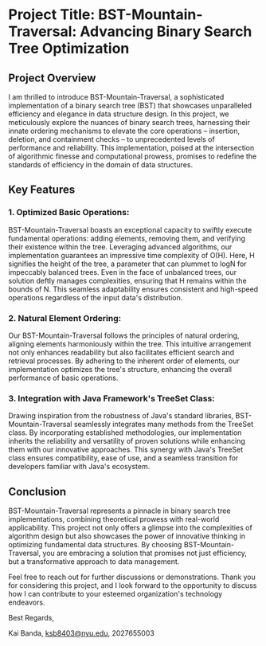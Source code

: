 # Project Title: BST-Mountain-Traversal: Advancing Binary Search Tree Optimization

## Project Overview

I am thrilled to introduce BST-Mountain-Traversal, a sophisticated implementation of a binary search tree (BST) that showcases unparalleled efficiency and elegance in data structure design. In this project, we meticulously explore the nuances of binary search trees, harnessing their innate ordering mechanisms to elevate the core operations – insertion, deletion, and containment checks – to unprecedented levels of performance and reliability. This implementation, poised at the intersection of algorithmic finesse and computational prowess, promises to redefine the standards of efficiency in the domain of data structures.

## Key Features

### 1. **Optimized Basic Operations:**
   BST-Mountain-Traversal boasts an exceptional capacity to swiftly execute fundamental operations: adding elements, removing them, and verifying their existence within the tree. Leveraging advanced algorithms, our implementation guarantees an impressive time complexity of O(H). Here, H signifies the height of the tree, a parameter that can plummet to logN for impeccably balanced trees. Even in the face of unbalanced trees, our solution deftly manages complexities, ensuring that H remains within the bounds of N. This seamless adaptability ensures consistent and high-speed operations regardless of the input data's distribution.

### 2. **Natural Element Ordering:**
   Our BST-Mountain-Traversal follows the principles of natural ordering, aligning elements harmoniously within the tree. This intuitive arrangement not only enhances readability but also facilitates efficient search and retrieval processes. By adhering to the inherent order of elements, our implementation optimizes the tree's structure, enhancing the overall performance of basic operations.

### 3. **Integration with Java Framework's TreeSet Class:**
   Drawing inspiration from the robustness of Java's standard libraries, BST-Mountain-Traversal seamlessly integrates many methods from the TreeSet class. By incorporating established methodologies, our implementation inherits the reliability and versatility of proven solutions while enhancing them with our innovative approaches. This synergy with Java's TreeSet class ensures compatibility, ease of use, and a seamless transition for developers familiar with Java's ecosystem.

## Conclusion

BST-Mountain-Traversal represents a pinnacle in binary search tree implementations, combining theoretical prowess with real-world applicability. This project not only offers a glimpse into the complexities of algorithm design but also showcases the power of innovative thinking in optimizing fundamental data structures. By choosing BST-Mountain-Traversal, you are embracing a solution that promises not just efficiency, but a transformative approach to data management.

Feel free to reach out for further discussions or demonstrations. Thank you for considering this project, and I look forward to the opportunity to discuss how I can contribute to your esteemed organization's technology endeavors.

Best Regards,

Kai Banda,
ksb8403@nyu.edu,
2027655003
